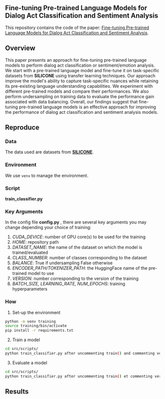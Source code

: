 ## Fine-tuning Pre-trained Language Models for Dialog Act Classification and Sentiment Analysis

This repository contains the code of the paper: [Fine-tuning Pre-trained Language Models for Dialog Act Classification and Sentiment Analysis](https://www.overleaf.com/project/63e2b657fad9f26ee64d7c3c).

## Overview

This paper presents an approach for fine-tuning pre-trained language models to perform dialog act classification or sentiment/emotion analysis. We start with a pre-trained language model and fine-tune it on task-specific datasets from **SILICONE** using transfer learning techniques. Our approach improve the model's ability to capture task-specific nuances while retaining its pre-existing language understanding capabilities. We experiment with different pre-trained models and compare their performances. We also perform undersampling on training data to evaluate the performance gain associated with data balancing. Overall, our findings suggest that fine-tuning pre-trained language models is an effective approach for improving the performance of dialog act classification and sentiment analysis models.

## Reproduce
### Data
The data used are datasets from [**SILICONE**](https://huggingface.co/datasets/silicone).

### Environment
We use `venv` to manage the environment.

### Script
**train_classifier.py**

### Key Arguments
In the config file **config.py** , there are several key arguments you may change depending your choice of training:
1. *CUDA_DEVICE*: number of GPU core(s) to be used for the training
2. *HOME*: repository path
3. *DATASET_NAME*: the name of the dataset on which the model is trained/evaluated
4. *CLASS_NUMBER*: number of classes corresponding to the dataset
5. *BALANCE*: True if undersampling False otherwise
6. *ENCODER_PATH/TOKENIZER_PATH*: the HuggingFace name of the pre-trained model to use
7. *VERSION*: number corresponding to the version of the training
8. *BATCH_SIZE, LEARNING_RATE, NUM_EPOCHS*: training hyperparameters


### How
1. Set-up the environment
```bash
python -m venv training
source training/bin/activate
pip install -r requirements.txt
```
2. Train a model
```bash
cd src/scripts/
python train_classifier.py after uncommenting train() and commenting verify() and test()
```
3. Evaluate a model
```bash
cd src/scripts/
python train_classifier.py after uncommenting train() et commenting verify() et test()
```

## Results
